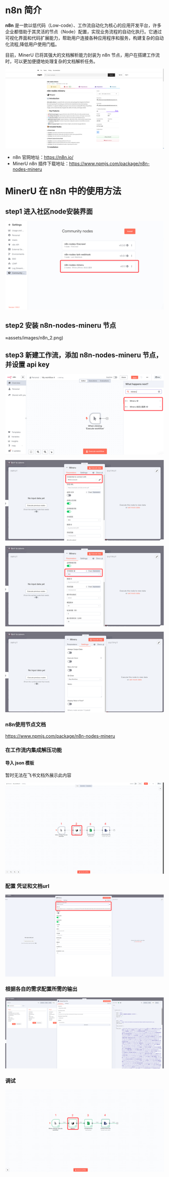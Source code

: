 # n8n 简介

**n8n** 是一款以低代码（Low-code）、工作流自动化为核心的应用开发平台，许多企业都借助于其灵活的节点（Node）配置，实现业务流程的自动化执行。它通过可视化界面和代码扩展能力，帮助用户连接各种应用程序和服务，构建复杂的自动化流程,降低用户使用门槛。

目前，MinerU 已将其强大的文档解析能力封装为 n8n 节点，用户在搭建工作流时，可以更加便捷地处理复杂的文档解析任务。

![img](../../../assets/images/n8n_0.png)

- n8n 官网地址：https://n8n.io/
- MinerU n8n 插件下载地址：https://www.npmjs.com/package/n8n-nodes-mineru

# MinerU 在 n8n 中的使用方法

## step1 进入社区node安装界面

![img](../../../assets/images/n8n_1.png)

## step2 安装 n8n-nodes-mineru 节点

≈assets/images/n8n_2.png)

## step3 新建工作流，添加 n8n-nodes-mineru 节点，并设置 api key

![img](../../../assets/images/n8n_3.png)

![img](../../../assets/images/n8n_4.png)

![img](../../../assets/images/n8n_5.png)

![img](../../../assets/images/n8n_6.png)

### n8n使用节点文档

https://www.npmjs.com/package/n8n-nodes-mineru

### **在工作流内集成解压功能**

#### 导入 json 模板

暂时无法在飞书文档外展示此内容

![img](../../../assets/images/n8n_7.png)

### 配置 凭证和文档url

![img](../../../assets/images/n8n_8.png)

### 根据各自的需求配置所需的输出

![img](../../../assets/images/n8n_9.png)

### 调试

![img](../../../assets/images/n8n_10.png)